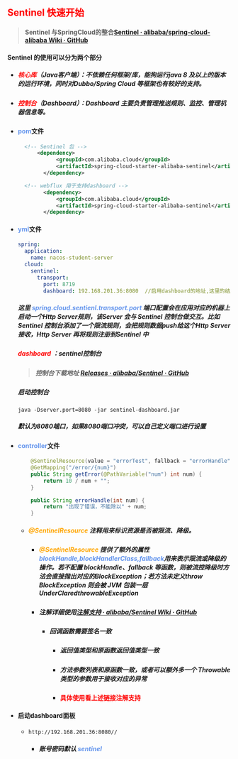 ## <font color='red'>Sentinel 快速开始</font>

> #### Sentinel 与SpringCloud的整合[Sentinel · alibaba/spring-cloud-alibaba Wiki · GitHub](https://github.com/alibaba/spring-cloud-alibaba/wiki/Sentinel)

#### Sentinel 的使用可以分为两个部分

- ##### <font color='red'>核心库</font>（Java客户端）：不依赖任何框架/库，能狗运行java 8 及以上的版本的运行环境，同时对Dubbo/Spring Cloud 等框架也有较好的支持。

- ##### <font color='red'>控制台</font>（Dashboard）：Dashboard 主要负责管理推送规则、监控、管理机器信息等。





- #### <font color='cornflowerblue'>pom</font>文件

  ```xml
  	<!-- Sentinel 包 -->
  		<dependency>
              <groupId>com.alibaba.cloud</groupId>
              <artifactId>spring-cloud-starter-alibaba-sentinel</artifactId>
          </dependency>
  
  	<!-- webflux 用于支持dashboard -->
          <dependency>
              <groupId>com.alibaba.cloud</groupId>
              <artifactId>spring-cloud-starter-alibaba-sentinel</artifactId>
          </dependency>
  ```

- #### <font color='cornflowerblue'>yml</font>文件

  ```yaml
  spring:
    application:
      name: nacos-student-server
    cloud:
      sentinel:					
        transport:
          port: 8719
          dashboard: 192.168.201.36:8080  //启用dashboard的地址,这里的结尾一定不可以加上/
  ```

  ##### 这里 <font color='cornflowerblue'>spring.cloud.sentienl.transport.port</font> 端口配置会在应用对应的机器上启动一个Http Server规则，该Server 会与 Sentinel 控制台做交互。比如 Sentinel 控制台添加了一个限流规则，会把规则数据push给这个Http Server 接收，Http Server 再将规则注册到Sentinel 中

  ##### <font color='red'>dashboard </font> ：sentinel控制台

  > ##### 	控制台下载地址 [Releases · alibaba/Sentinel · GitHub](https://github.com/alibaba/Sentinel/releases)

  ##### 	启动控制台

  ```shell
  java -Dserver.port=8080 -jar sentinel-dashboard.jar
  ```

  ##### 默认为8080端口，如果8080端口冲突，可以自己定义端口进行设置



- #### <font color='cornflowerblue'>controller</font>文件

  ```java
      @SentinelResource(value = "errorTest", fallback = "errorHandle")
      @GetMapping("/error/{num}")
      public String getError(@PathVariable("num") int num) {
          return 10 / num + "";
      }
  
      public String errorHandle(int num) {
          return "出现了错误，不能除以" + num;
      }
  ```

  - ##### <font color='orange'>@SentinelResource</font> 注释用来标识资源是否被限流、降级。

    - ##### <font color='orange'>@SentinelResource</font> 提供了额外的属性 <font color='cornflowerblue'>blockHandle,blockHandlerClass,fallback</font>用来表示限流或降级的操作。若不配置 blockHandle、fallback 等函数，则被流控降级时方法会直接抛出对应的BlockException；若方法未定义throw BlockException 则会被 JVM 包装一层 UnderClaredthrowableException

    - ##### 注解详细使用[注解支持 · alibaba/Sentinel Wiki · GitHub](https://github.com/alibaba/Sentinel/wiki/注解支持)

      - ##### 回调函数需要签名一致

        - ##### 返回值类型和原函数返回值类型一致

        - ##### 方法参数列表和原函数一致，或者可以额外多一个 Throwable 类型的参数用于接收对应的异常

        - #### <font color='red'>具体使用看上述链接注解支持</font>





- #### 启动dashboard面板

  - ```url
    http://192.168.201.36:8080//
    ```

    - ##### 账号密码默认 <font color='cornflowerblue'>sentinel</font> 



